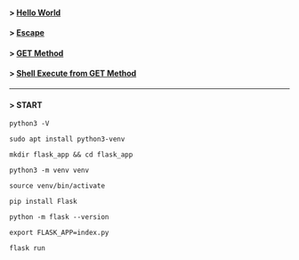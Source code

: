 #### > [Hello World](https://github.com/0x1717/flask-samples-for-myself/blob/main/src/0.py)

#### > [Escape](https://github.com/0x1717/flask-samples-for-myself/blob/main/src/1.py)

#### > [GET Method](https://github.com/0x1717/flask-samples-for-myself/blob/main/src/2.py)

#### > [Shell Execute from GET Method](https://github.com/0x1717/flask-samples-for-myself/blob/main/src/3.py)

---

#### > START

```
python3 -V

sudo apt install python3-venv

mkdir flask_app && cd flask_app

python3 -m venv venv

source venv/bin/activate

pip install Flask

python -m flask --version

export FLASK_APP=index.py

flask run

```

